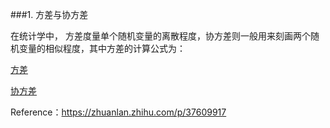 ###1. 方差与协方差

  
在统计学中， 方差度量单个随机变量的离散程度，协方差则一般用来刻画两个随机变量的相似程度，其中方差的计算公式为：

[方差](https://www.zhihu.com/equation?tex%3D%5Csigma_x%5E2%3D%5Cfrac%7B1%7D%7Bn-1%7D%5Csum_%7Bi%3D1%7D%5En%5Cleft%28x_i-%5Cbar%7Bx%7D%5Cright%29%5E2)

[协方差](https://www.zhihu.com/equation?tex%3D%5Csigma%5Cleft%28x%2Cy%5Cright%29%3D%5Cfrac%7B1%7D%7Bn-1%7D%5Csum_%7Bi%3D1%7D%5E%7Bn%7D%5Cleft%28x_i-%5Cbar%7Bx%7D%5Cright%29%5Cleft%28y_i-%5Cbar%7By%7D%5Cright%29)

Reference：https://zhuanlan.zhihu.com/p/37609917